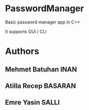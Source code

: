 # PasswordManager

Basic password manager app in C++

It supports GUI / CLI


# Authors

## Mehmet Batuhan INAN
## Atilla Recep BASARAN
## Emre Yasin SALLI
